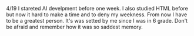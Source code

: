 4/19
I stareted AI develpment before one week.
I also studied HTML before but now  it hard to make a time and to deny my weekness.
From now I have to be a greatest person.
It's was setted by me since I was in 6 grade.
Don't be afraid and remember how it was so saddest memory.
